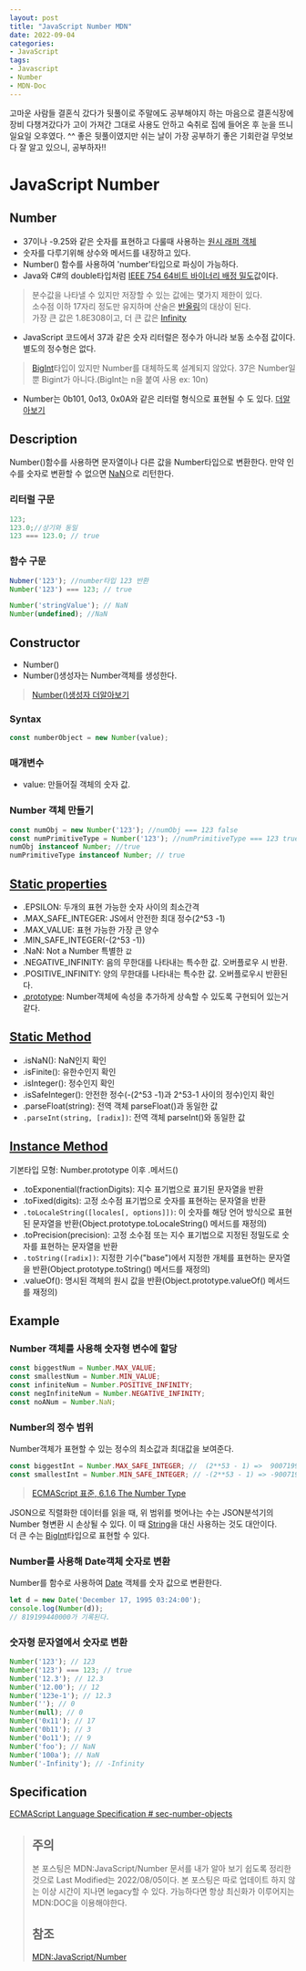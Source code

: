 ```yaml
---
layout: post
title: "JavaScript Number MDN"
date: 2022-09-04
categories:
- JavaScript
tags:
- Javascript
- Number
- MDN-Doc
---
```

고마운 사람들 결혼식 갔다가 뒷풀이로 주말에도 공부해야지 하는 마음으로 결혼식장에 장비 다챙겨갔다가 고이 가져간 그대로 사용도 안하고 숙취로 집에 들어온 후 눈을 뜨니 일요일 오후였다. ^^ 좋은 뒷풀이였지만 쉬는 날이 가장 공부하기 좋은 기회란걸 무엇보다 잘 알고 있으니, 공부하자!!

# JavaScript Number

## Number
- 37이나 -9.25와 같은 숫자를 표현하고 다룰때 사용하는 [원시 래퍼 객체](https://developer.mozilla.org/ko/docs/Glossary/Primitive#primitive_wrapper_objects_in_javascript)
- 숫자를 다루기위해 상수와 메서드를 내장하고 있다.
- Number() 함수를 사용하여 'number'타입으로 파싱이 가능하다.
- Java와 C#의 double타입처럼 [IEEE 754 64비트 바이너리 배정 밀도](https://en.wikipedia.org/wiki/Floating-point_arithmetic)값이다.
> 분수값을 나타낼 수 있지만 저장할 수 있는 값에는 몇가지 제한이 있다.   
> 소수점 이하 17자리 정도만 유지하며 산술은 [반올림](https://en.wikipedia.org/wiki/Floating-point_arithmetic#Representable_numbers,_conversion_and_rounding)의 대상이 된다.   
> 가장 큰 값은 1.8E308이고, 더 큰 값은 [Infinity](https://developer.mozilla.org/ko/docs/Web/JavaScript/Reference/Global_Objects/Infinity)
- JavaScript 코드에서 37과 같은 숫자 리터럴은 정수가 아니라 보동 소수점 값이다. 별도의 정수형은 없다.
> [BigInt](https://developer.mozilla.org/ko/docs/Web/JavaScript/Reference/Global_Objects/BigInt)타입이 있지만 Number를 대체하도록 설계되지 않았다. 37은 Number일뿐 Bigint가 아니다.(BigInt는 n을 붙여 사용 ex: 10n)
- Number는 0b101, 0o13, 0x0A와 같은 리터럴 형식으로 표현될 수 도 있다. [더알아보기](https://developer.mozilla.org/ko/docs/Web/JavaScript/Reference/Lexical_grammar#numeric_literals)

## Description
Number()함수를 사용하면 문자열이나 다른 값을 Number타입으로 변환한다. 만약 인수를 숫자로 변환할 수 없으면 [NaN](https://developer.mozilla.org/ko/docs/Web/JavaScript/Reference/Global_Objects/NaN)으로 리턴한다.

### 리터럴 구문
```javascript
123;
123.0;//상기와 동일
123 === 123.0; // true
```
### 함수 구문
```javascript
Nubmer('123'); //number타입 123 반환
Number('123') === 123; // true

Number('stringValue'); // NaN
Number(undefined); //NaN
```

## Constructor
- Number()
- Number()생성자는 Number객체를 생성한다.

> [Number()생성자 더알아보기](https://developer.mozilla.org/ko/docs/Web/JavaScript/Reference/Global_Objects/Number/Number)

### Syntax
```javascript
const numberObject = new Number(value);
```

### 매개변수
- value: 만들어질 객체의 숫자 값.

### Number 객체 만들기
```javascript
const numObj = new Number('123'); //numObj === 123 false
const numPrimitiveType = Number('123'); //numPrimitiveType === 123 true;
numObj instanceof Number; //true
numPrimitiveType instanceof Number; // true
```

## [Static properties](https://developer.mozilla.org/ko/docs/Web/JavaScript/Reference/Global_Objects/Number#static_properties)
- .EPSILON: 두개의 표현 가능한 숫자 사이의 최소간격
- .MAX_SAFE_INTEGER: JS에서 안전한 최대 정수(2^53 -1)
- .MAX_VALUE: 표현 가능한 가장 큰 양수
- .MIN_SAFE_INTEGER(-(2^53 -1))
- .NaN: Not a Number 특별한 `값`
- .NEGATIVE_INFINITY: 음의 무한대를 나타내는 특수한 값. 오버플로우 시 반환.
- .POSITIVE_INFINITY: 양의 무한대를 나타내는 특수한 값. 오버플로우시 반환된다.
- [.prototype](https://developer.mozilla.org/ko/docs/Web/JavaScript/Reference/Global_Objects/Number): Number객체에 속성을 추가하게 상속할 수 있도록 구현되어 있는거 같다.

## [Static Method](https://developer.mozilla.org/ko/docs/Web/JavaScript/Reference/Global_Objects/Number#%EC%A0%95%EC%A0%81_%EB%A9%94%EC%86%8C%EB%93%9C)
- .isNaN(): NaN인지 확인
- .isFinite(): 유한수인지 확인
- .isInteger(): 정수인지 확인
- .isSafeInteger(): 안전한 정수(-(2^53 -1)과 2^53-1 사이의 정수)인지 확인
- .parseFloat(string): 전역 객체 parseFloat()과 동일한 값
- `.parseInt(string, [radix])`: 전역 객체 parseInt()와 동일한 값

## [Instance Method](https://developer.mozilla.org/ko/docs/Web/JavaScript/Reference/Global_Objects/Number#%EC%9D%B8%EC%8A%A4%ED%84%B4%EC%8A%A4_%EB%A9%94%EC%86%8C%EB%93%9C)

기본타입 모형: Number.prototype 이후 .메서드()
- .toExponential(fractionDigits): 지수 표기법으로 표기된 문자열을 반환
- .toFixed(digits): 고정 소수점 표기법으로 숫자를 표현하는 문자열을 반환
- `.toLocaleString([locales[, options]])`: 이 숫자를 해당 언어 방식으로 표현된 문자열을 반환(Object.prototype.toLocaleString() 메서드를 재정의)
- .toPrecision(precision): 고정 소수점 또는 지수 표기법으로 지정된 정밀도로 숫자를 표현하는 문자열을 반환
- `.toString([radix])`: 지정한 기수("base")에서 지정한 개체를 표현하는 문자열을 반환(Object.prototype.toString() 메서드를 재정의)
- .valueOf(): 명시된 객체의 원시 값을 반환(Object.prototype.valueOf() 메서드를 재정의)

## Example

### Number 객체를 사용해 숫자형 변수에 할당

```javascript
const biggestNum = Number.MAX_VALUE;
const smallestNum = Number.MIN_VALUE;
const infiniteNum = Number.POSITIVE_INFINITY;
const negInfiniteNum = Number.NEGATIVE_INFINITY;
const noANum = Number.NaN;
```

### Number의 정수 범위

Number객체가 표현할 수 있는 정수의 최소값과 최대값을 보여준다.

```javascript
const biggestInt = Number.MAX_SAFE_INTEGER; //  (2**53 - 1) =>  9007199254740991
const smallestInt = Number.MIN_SAFE_INTEGER; // -(2**53 - 1) => -9007199254740991
```

> [ECMAScript 표준, 6.1.6 The Number Type](https://tc39.github.io/ecma262/#sec-ecmascript-language-types-number-type)

JSON으로 직렬화한 데이터를 읽을 때, 위 범위를 벗어나는 수는 JSON분석기의 Number 형변환 시 손상될 수 있다. 이 때 [String](https://developer.mozilla.org/ko/docs/Web/JavaScript/Reference/Global_Objects/String)을 대신 사용하는 것도 대안이다.   
더 큰 수는 [BigInt](https://developer.mozilla.org/ko/docs/Web/JavaScript/Reference/Global_Objects/BigInt)타입으로 표현할 수 있다.

### Number를 사용해 Date객체 숫자로 변환

Number를 함수로 사용하여 [Date](https://developer.mozilla.org/ko/docs/Web/JavaScript/Reference/Global_Objects/Date) 객체를 숫자 값으로 변환한다.

```javascript
let d = new Date('December 17, 1995 03:24:00');
console.log(Number(d));
// 819199440000가 기록된다.
```

### 숫자형 문자열에서 숫자로 변환
```javascript
Number('123'); // 123
Number('123') === 123; // true
Number('12.3'); // 12.3
Number('12.00'); // 12
Number('123e-1'); // 12.3
Number(''); // 0
Number(null); // 0
Number('0x11'); // 17
Number('0b11'); // 3
Number('0o11'); // 9
Number('foo'); // NaN
Number('100a'); // NaN
Number('-Infinity'); // -Infinity
```

## Specification
[ECMAScript Language Specification # sec-number-objects](https://developer.mozilla.org/ko/docs/Web/JavaScript/Reference/Global_Objects/Number#%EC%98%88%EC%A0%9C)

> ## 주의
> 
> 본 포스팅은 MDN:JavaScript/Number 문서를 내가 알아 보기 쉽도록 정리한 것으로 Last Modified는 2022/08/05이다. 본 포스팅은 따로 업데이트 하지 않는 이상 시간이 지나면 legacy할 수 있다. 가능하다면 항상 최신화가 이루어지는 MDN:DOC을 이용해야한다.
> 
> ## 참조
> [MDN:JavaScript/Number](https://developer.mozilla.org/ko/docs/Web/JavaScript/Reference/Global_Objects/Number#%EC%98%88%EC%A0%9C)